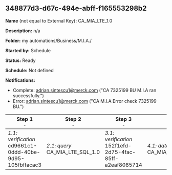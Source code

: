 ## 348877d3-d67c-494e-abff-f165553298b2

**Name** (not equal to External Key)**:** CA_MIA_LTE_1.0

**Description:** n/a

**Folder:** my automations/Business/M.I.A./

**Started by:** Schedule

**Status:** Ready

**Schedule:** Not defined

**Notifications:**

* Complete: adrian.sintescu1@merck.com ("CA 7325199 BU M.I.A  ran successfully.")
* Error: adrian.sintescu1@merck.com ("CA M.I.A Error check 7325199 BU.")

| Step 1<br>_<small>-</small>_ | Step 2<br>_<small>-</small>_ | Step 3<br>_<small>-</small>_ | Step 4<br>_<small>-</small>_ | Step 5<br>_<small>-</small>_ | Step 6<br>_<small>-</small>_ | Step 7<br>_<small>-</small>_ | Step 8<br>_<small>-</small>_ | Step 9<br>_<small>-</small>_ | Step 10<br>_<small>-</small>_ | Step 11<br>_<small>-</small>_ |
| --- | --- | --- | --- | --- | --- | --- | --- | --- | --- | --- |
| _1.1: verification_<br>cd9661c1-0ddd-40be-9d95-105fbffacac3 | _2.1: query_<br>CA_MIA_LTE_SQL_1.0 | _3.1: verification_<br>152f1efd-2d75-4fac-85ff-a2eaf8085714 | _4.1: dataExtract_<br>CA_MIA_LTE_Data_Extract_1.0 | _5.1: fileTransfer_<br>CA_MIA_LTE_File_Transfer_1.0 | _6.1: importFile_<br>CA_MIA_LTE_Import_AllSubscribers_1.0 | _7.1: importFile_<br>CA_MIA_LTE_Import_PubList_2.0 | _8.1: query_<br>CA_MIA_LTE_SQL_2.0 | _9.1: query_<br>CA_MIA_LTE_SQL_3.0 | _10.1: query_<br>CA_MIA_LTE_SQL_4.0 | _11.1: query_<br>CA_MIA_LTE_SQL_5.0 |
